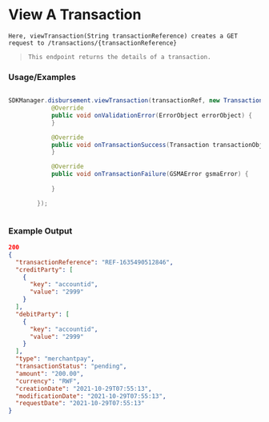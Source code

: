 
# View A Transaction

`Here, viewTransaction(String transactionReference) creates a GET request to /transactions/{transactionReference}`

> `This endpoint returns the details of a transaction.`



### Usage/Examples

```java

SDKManager.disbursement.viewTransaction(transactionRef, new TransactionInterface() {
            @Override
            public void onValidationError(ErrorObject errorObject) {
            }

            @Override
            public void onTransactionSuccess(Transaction transactionObject) {
            }

            @Override
            public void onTransactionFailure(GSMAError gsmaError) {
             
            }

        });



```

### Example Output

```json
200
{
  "transactionReference": "REF-1635490512846",
  "creditParty": [
    {
      "key": "accountid",
      "value": "2999"
    }
  ],
  "debitParty": [
    {
      "key": "accountid",
      "value": "2999"
    }
  ],
  "type": "merchantpay",
  "transactionStatus": "pending",
  "amount": "200.00",
  "currency": "RWF",
  "creationDate": "2021-10-29T07:55:13",
  "modificationDate": "2021-10-29T07:55:13",
  "requestDate": "2021-10-29T07:55:13"
}
```
